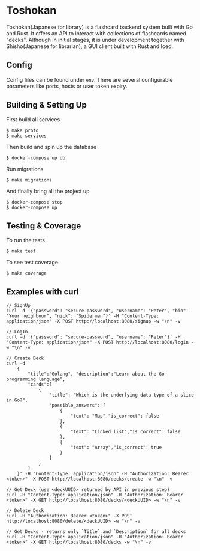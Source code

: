 # Toshokan

Toshokan(Japanese for library) is a flashcard backend system built with Go and Rust. It offers an API to interact with collections of flashcards named "decks".
Although in initial stages, it is under development together with Shisho(Japanese for librarian), a GUI client built with Rust and Iced.

## Config

Config files can be found under `env`. There are several configurable parameters like ports, hosts or user token expiry.


## Building & Setting Up

First build all services
```
$ make proto
$ make services
```

Then build and spin up the database
```
$ docker-compose up db
```

Run migrations
```
$ make migrations
```

And finally bring all the project up
```
$ docker-compose stop
$ docker-compose up
```

## Testing & Coverage

To run the tests
```
$ make test
```

To see test coverage
```
$ make coverage
```


## Examples with curl
```
// SignUp
curl -d '{"password": "secure-password", "username": "Peter", "bio": "Your neighbour", "nick": "Spiderman"}' -H "Content-Type: application/json" -X POST http://localhost:8080/signup -w "\n" -v
```
```
// LogIn
curl -d '{"password": "secure-password", "username": "Peter"}' -H "Content-Type: application/json" -X POST http://localhost:8080/login -w "\n" -v
```
```
// Create Deck
curl -d '
    {
        "title":"Golang", "description":"Learn about the Go programming language", 
        "cards":[
            {
                "title": "Which is the underlying data type of a slice in Go?",
                "possible_answers": [
                    {
                        "text": "Map","is_correct": false
                    },
                    {
                        "text": "Linked list","is_correct": false
                    },
                    {
                        "text": "Array","is_correct": true
                    }
                ]
            }
        ]
    }' -H "Content-Type: application/json" -H "Authorization: Bearer <token>" -X POST http://localhost:8080/decks/create -w "\n" -v
```

```
// Get Deck (use <deckUUID> returned by API in previous step)
curl -H "Content-Type: application/json" -H "Authorization: Bearer <token>" -X GET http://localhost:8080/decks/<deckUUID> -w "\n" -v
```
```
// Delete Deck
curl -H "Authorization: Bearer <token>" -X POST http://localhost:8080/delete/<deckUUID> -w "\n" -v
```

```
// Get Decks - returns only `Title` and `Description` for all decks
curl -H "Content-Type: application/json" -H "Authorization: Bearer <token>" -X GET http://localhost:8080/decks -w "\n" -v
```
